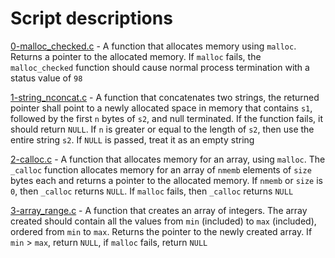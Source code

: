 # Script descriptions
[0-malloc_checked.c](https://github.com/chelseyqc/holbertonschool-low_level_programming/tree/master/more_malloc_free/0-malloc_checked.c) - A function that allocates memory using `malloc`. Returns a pointer to the allocated memory. If `malloc` fails, the `malloc_checked` function should cause normal process termination with a status value of `98`


[1-string_nconcat.c](https://github.com/chelseyqc/holbertonschool-low_level_programming/tree/master/more_malloc_free/1-string_nconcat.c) - A function that concatenates two strings, the returned pointer shall point to a newly allocated space in memory that contains `s1`, followed by the first `n` bytes of `s2`, and null terminated. If the function fails, it should return `NULL`. If `n` is greater or equal to the length of `s2`, then use the entire string `s2`. If `NULL` is passed, treat it as an empty string


[2-calloc.c](https://github.com/chelseyqc/holbertonschool-low_level_programming/tree/master/more_malloc_free/2-calloc.c) - A function that allocates memory for an array, using `malloc`. The `_calloc` function allocates memory for an array of `nmemb` elements of `size` bytes each and returns a pointer to the allocated memory. If `nmemb` or `size` is `0`, then `_calloc` returns `NULL`. If `malloc` fails, then `_calloc` returns `NULL`


[3-array_range.c](https://github.com/chelseyqc/holbertonschool-low_level_programming/tree/master/more_malloc_free/3-array_range.c) - A function that creates an array of integers. The array created should contain all the values from `min` (included) to `max` (included), ordered from `min` to `max`. Returns the pointer to the newly created array. If `min` > `max`, return `NULL`, if `malloc` fails, return `NULL`

